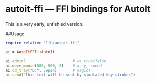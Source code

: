 autoit-ffi ― FFI bindings for AutoIt
==========

###

This is a very early, unfishied version.

##Usage

```ruby
require_relative "lib/autoit-ffi"

ai = AutoItFFI::AutoIt

ai.admin?                     # => true/false
ai.move_mouse(500, 500, 5)    # x, y, speed
ai.cd_tray("D:", :open)		  # magic!
ai.send("this text will be sent by simulated key strokes")
```

